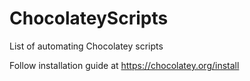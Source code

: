 # ChocolateyScripts
List of automating Chocolatey scripts


Follow installation guide at https://chocolatey.org/install
